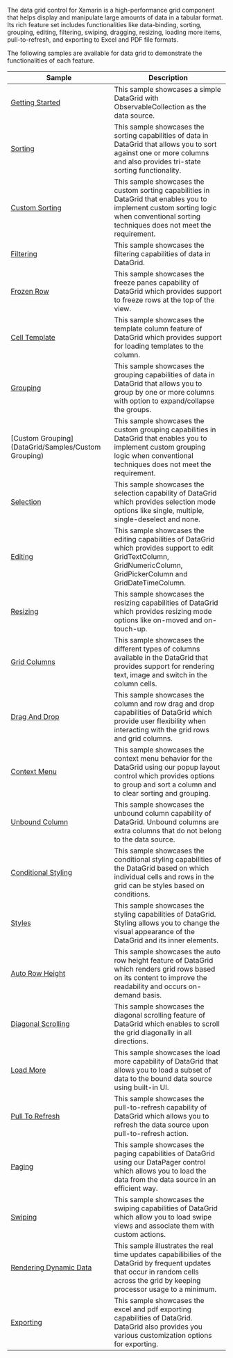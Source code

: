 The data grid control for Xamarin is a high-performance grid component that helps display and manipulate large amounts of data in a tabular format. Its rich feature set includes functionalities like data-binding, sorting, grouping, editing, filtering, swiping, dragging, resizing, loading more items, pull-to-refresh, and exporting to Excel and PDF file formats.

The following samples are available for data grid to demonstrate the functionalities of each feature.

| Sample | Description |
| ------ | ----------- |
| [Getting Started](DataGrid/Samples/GridGettingStarted) | This sample showcases a simple DataGrid with ObservableCollection as the data source. |
| [Sorting](DataGrid/Samples/Sorting) | This sample showcases the sorting capabilities of data in DataGrid that allows you to sort against one or more columns and also provides tri-state sorting functionality. |
| [Custom Sorting](DataGrid/Samples/CustomSorting) | This sample showcases the custom sorting capabilities in DataGrid that enables you to implement custom sorting logic when conventional sorting techniques does not meet the requirement. |
| [Filtering](DataGrid/Samples/Filtering) | This sample showcases the filtering capabilities of data in DataGrid. |
| [Frozen Row](DataGrid/Samples/FrozenRow) | This sample showcases the freeze panes capability of DataGrid which provides support to freeze rows at the top of the view. |
| [Cell Template](DataGrid/Samples/CellTemplate) | This sample showcases the template column feature of DataGrid which provides support for loading templates to the column. |
| [Grouping](DataGrid/Samples/Grouping) | This sample showcases the grouping capabilities of data in DataGrid that allows you to group by one or more columns with option to expand/collapse the groups. |
| [Custom Grouping](DataGrid/Samples/Custom Grouping) | This sample showcases the custom grouping capabilities in DataGrid that enables you to implement custom grouping logic when conventional techniques does not meet the requirement. |
| [Selection](DataGrid/Samples/Selection) | This sample showcases the selection capability of DataGrid which provides selection mode options like single, multiple, single-deselect and none. |
| [Editing](DataGrid/Samples/Editing) | This sample showcases the editing capabilities of DataGrid which provides support to edit GridTextColumn, GridNumericColumn, GridPickerColumn and GridDateTimeColumn. |
| [Resizing](DataGrid/Samples/Resizing) | This sample showcases the resizing capabilities of DataGrid which provides resizing mode options like on-moved and on-touch-up. |
| [Grid Columns](DataGrid/Samples/GridColumns) | This sample showcases the different types of columns available in the DataGrid that provides support for rendering text, image and switch in the column cells. |
| [Drag And Drop](DataGrid/Samples/DragAndDrop) | This sample showcases the column and row drag and drop capabilities of DataGrid which provide user flexibility when interacting with the grid rows and grid columns. |
| [Context Menu](DataGrid/Samples/ContextMenu) | This sample showcases the context menu behavior for the DataGrid using our popup layout control which provides options to group and sort a column and to clear sorting and grouping. |
| [Unbound Column](DataGrid/Samples/UnBoundColumn) | This sample showcases the unbound column capability of DataGrid. Unbound columns are extra columns that do not belong to the data source. |
| [Conditional Styling](DataGrid/Samples/ConditionalFormatting) | This sample showcases the conditional styling capabilities of the DataGrid based on which individual cells and rows in the grid can be styles based on conditions. |
| [Styles](DataGrid/Samples/Styles) | This sample showcases the styling capabilities of DataGrid. Styling allows you to change the visual appearance of the DataGrid and its inner elements. |
| [Auto Row Height](DataGrid/Samples/AutoRowHeight) | This sample showcases the auto row height feature of DataGrid which renders grid rows based on its content to improve the readability and occurs on-demand basis. |
| [Diagonal Scrolling](DataGrid/Samples/DiagonalScrolling) | This sample showcases the diagonal scrolling feature of DataGrid which enables to scroll the grid diagonally in all directions. |
| [Load More](DataGrid/Samples/LoadMore) | This sample showcases the load more capability of DataGrid that allows you to load a subset of data to the bound data source using built-in UI. |
| [Pull To Refresh](DataGrid/Samples/PullToRefresh) | This sample showcases the pull-to-refresh capability of DataGrid which allows you to refresh the data source upon pull-to-refresh action. |
| [Paging](DataGrid/Samples/Paging) | This sample showcases the paging capabilities of DataGrid using our DataPager control which allows you to load the data from the data source in an efficient way. |
| [Swiping](DataGrid/Samples/Swiping) | This sample showcases the swiping capabilities of DataGrid which allow you to load swipe views and associate them with custom actions. |
| [Rendering Dynamic Data](DataGrid/Samples/RenderingDynamicData) | This sample illustrates the real time updates capabilibilies of the DataGrid by frequent updates that occur in random cells across the grid by keeping processor usage to a minimum. |
| [Exporting](DataGrid/Samples/Exporting) | This sample showcases the excel and pdf exporting capabilities of DataGrid. DataGrid also provides you various customization options for exporting. |